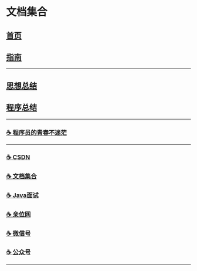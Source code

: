 # 文档集合

[](pub/head.md ':include')

## [首页](https://www.yjava.cn/)
## [指南](https://www.yjava.cn/#/guide/)

---

## [思想总结](https://www.yjava.cn/#/summary/) 
## [程序总结](https://www.yjava.cn/#/program/)

---

[//]: # (### [☕️ 介绍]&#40;https://www.yjava.cn/#/me/&#41;)
### [☕️ 程序员的青春不迷茫](https://www.yjava.cn/#/book/zi-zhu)

---

### [☕️ CSDN](https://yangchunjian.blog.csdn.net) 
### [☕️ 文档集合](https://www.yjava.cn/#/guide/) 
### [☕️ Java面试](https://javainterview.cn)
### [☕️ 亲位网](https://dearlocation.com)
### [☕️ 微信号](https://www.yjava.cn/imgs/dearlocation.jpeg)
### [☕️ 公众号](https://www.yjava.cn/imgs/gzh.png)

---
